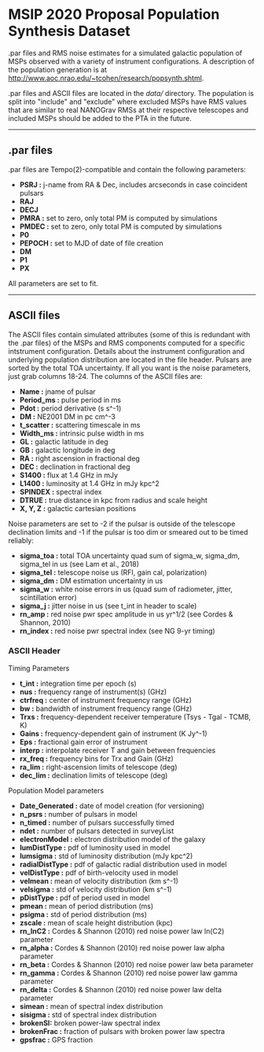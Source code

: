 MSIP 2020 Proposal
Population Synthesis Dataset
=======

.par files and RMS noise estimates for a simulated galactic population of MSPs observed with a variety of instrument configurations. A description of the population generation is at http://www.aoc.nrao.edu/~tcohen/research/popsynth.shtml.

.par files and ASCII files are located in the *data/* directory. The population is split into "include" and "exclude" where excluded MSPs have RMS values that are similar to real NANOGrav RMSs at their respective telescopes and included MSPs should be added to the PTA in the future.

----------
## .par files
.par files are Tempo(2)-compatible and contain the following parameters:

* **PSRJ :** j-name from RA & Dec, includes arcseconds in case coincident pulsars
* **RAJ** 
* **DECJ**
* **PMRA :** set to zero, only total PM is computed by simulations
* **PMDEC :** set to zero, only total PM is computed by simulations
* **P0**
* **PEPOCH :** set to MJD of date of file creation
* **DM**
* **P1**
* **PX**

All parameters are set to fit.

-----------
## ASCII files
The ASCII files contain simulated attributes (some of this is redundant with the .par files) of the MSPs and RMS components computed for a specific intstrument configuration. Details about the instrument configuration and underlying population distribution are located in the file header. Pulsars are sorted by the total TOA uncertainty. If all you want is the noise parameters, just grab columns 18-24. The columns of the ASCII files are:

* **Name :** jname of pulsar
* **Period_ms :** pulse period in ms
* **Pdot :** period derivative (s s^-1)
* **DM :** NE2001 DM in pc cm^-3
* **t_scatter :** scattering timescale in ms
* **Width_ms :** intrinsic pulse width in ms
* **GL :** galactic latitude in deg
* **GB :** galactic longitude in deg
* **RA :** right ascension in fractional deg
* **DEC :** declination in fractional deg
* **S1400 :** flux at 1.4 GHz in mJy
* **L1400 :** luminosity at 1.4 GHz in mJy kpc^2
* **SPINDEX :** spectral index
* **DTRUE :** true distance in kpc from radius and scale height
* **X, Y, Z :** galactic cartesian positions

Noise parameters are set to -2 if the pulsar is outside of the telescope
declination limits and -1 if the pulsar is too dim or smeared out to be
timed reliably:

* **sigma_toa :** total TOA uncertainty quad sum of sigma_w, sigma_dm, sigma_tel in us (see Lam et al., 2018)
* **sigma_tel :** telescope noise us (RFI, gain cal, polarization)
* **sigma_dm :** DM estimation uncertainty in us
* **sigma_w :** white noise errors in us (quad sum of radiometer, jitter, scintillation error)
* **sigma_j :** jitter noise in us (see t_int in header to scale)
* **rn_amp :** red noise pwr spec amplitude in us yr^1/2 (see Cordes & Shannon, 2010)
* **rn_index :** red noise pwr spectral index (see NG 9-yr timing)

### ASCII Header
Timing Parameters

* **t_int :** integration time per epoch (s)
* **nus :** frequency range of instrument(s) (GHz)
* **ctrfreq :** center of instrument frequency range (GHz)
* **bw :** bandwidth of instrument frequency range (GHz)
* **Trxs :** frequency-dependent receiver temperature (Tsys - Tgal - TCMB, K)
* **Gains :** frequency-dependent gain of instrument (K Jy^-1)
* **Eps :** fractional gain error of instrument
* **interp :** interpolate receiver T and gain between frequencies
* **rx_freq :** frequency bins for Trx and Gain (GHz)
* **ra_lim :** right-ascension limits of telescope (deg)
* **dec_lim :** declination limits of telescope (deg)

Population Model parameters

* **Date_Generated :** date of model creation (for versioning)
* **n_psrs :** number of pulsars in model
* **n_timed :** number of pulsars successfully timed
* **ndet :** number of pulsars detected in surveyList
* **electronModel :** electron distribution model of the galaxy
* **lumDistType :** pdf of luminosity used in model
* **lumsigma :** std of luminosity distribution (mJy kpc^2)
* **radialDistType :** pdf of galactic radial distribution used in model
* **velDistType :** pdf of birth-velocity used in model
* **velmean :** mean of velocity distribution (km s^-1)
* **velsigma :** std of velocity distribution (km s^-1)
* **pDistType :** pdf of period used in model
* **pmean :** mean of period distribution (ms)
* **psigma :** std of period distribution (ms)
* **zscale :** mean of scale height distribution (kpc)
* **rn_lnC2 :** Cordes & Shannon (2010) red noise power law ln(C2) parameter
* **rn_alpha :** Cordes & Shannon (2010) red noise power law alpha parameter
* **rn_beta :** Cordes & Shannon (2010) red noise power law beta parameter
* **rn_gamma :** Cordes & Shannon (2010) red noise power law gamma parameter
* **rn_delta :** Cordes & Shannon (2010) red noise power law delta parameter
* **simean :** mean of spectral index distribution
* **sisigma :** std of spectral index distribution
* **brokenSI:** broken power-law spectral index
* **brokenFrac :** fraction of pulsars with broken power law spectra
* **gpsfrac :** GPS fraction
